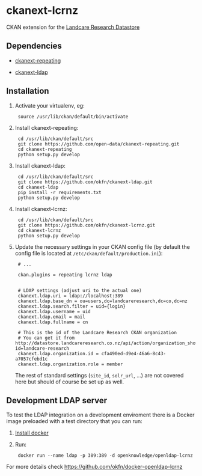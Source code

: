 # ckanext-lcrnz

CKAN extension for the [Landcare Research Datastore](http://datastore.landcareresearch.co.nz)

## Dependencies

* [ckanext-repeating](https://github.com/open-data/ckanext-repeating)

* [ckanext-ldap](https://github.com/okfn/ckanext-ldap)


## Installation

1. Activate your virtualenv, eg:

        source /usr/lib/ckan/default/bin/activate

2. Install ckanext-repeating:

        cd /usr/lib/ckan/default/src
        git clone https://github.com/open-data/ckanext-repeating.git
        cd ckanext-repeating
        python setup.py develop

3. Install ckanext-ldap:

        cd /usr/lib/ckan/default/src
        git clone https://github.com/okfn/ckanext-ldap.git
        cd ckanext-ldap
        pip install -r requirements.txt
        python setup.py develop

4. Install ckanext-lcrnz:

        cd /usr/lib/ckan/default/src
        git clone https://github.com/okfn/ckanext-lcrnz.git
        cd ckanext-lcrnz
        python setup.py develop

5. Update the necessary settings in your CKAN config file (by default the
   config file is located at `/etc/ckan/default/production.ini`):

        # ...

        ckan.plugins = repeating lcrnz ldap


        # LDAP settings (adjust uri to the actual one)
        ckanext.ldap.uri = ldap://localhost:389
        ckanext.ldap.base_dn = ou=users,dc=landcareresearch,dc=co,dc=nz
        ckanext.ldap.search.filter = uid={login}
        ckanext.ldap.username = uid
        ckanext.ldap.email = mail
        ckanext.ldap.fullname = cn

        # This is the id of the Landcare Research CKAN organization
        # You can get it from http://datastore.landcareresearch.co.nz/api/action/organization_show?id=landcare-research
        ckanext.ldap.organization.id = cfa490ed-d9e4-46a6-8c43-a7057cfebd1c
        ckanext.ldap.organization.role = member

    The rest of standard settings (`site_id`, `solr_url`, ...) are not covered
    here but should of course be set up as well.

## Development LDAP server

To test the LDAP integration on a development enviroment there is a Docker image
preloaded with a test directory that you can run:

1. [Install docker](http://docs.docker.com/installation/)

2. Run:

        docker run --name ldap -p 389:389 -d openknowledge/openldap-lcrnz

For more details check https://github.com/okfn/docker-openldap-lcrnz
